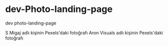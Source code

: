 # dev-Photo-landing-page
dev photo-landing-page

S Migaj adlı kişinin Pexels'daki fotoğrafı
Aron Visuals adlı kişinin Pexels'daki fotoğrafı
